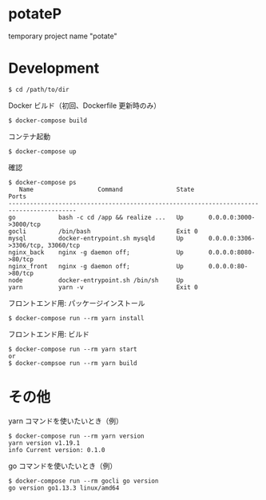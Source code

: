 # potateP
temporary project name "potate"

# Development
```
$ cd /path/to/dir
```

Docker ビルド（初回、Dockerfile 更新時のみ）
```
$ docker-compose build
```

コンテナ起動
```
$ docker-compose up
```

確認
```
$ docker-compose ps
   Name                  Command               State                  Ports
-----------------------------------------------------------------------------------------
go            bash -c cd /app && realize ...   Up       0.0.0.0:3000->3000/tcp
gocli         /bin/bash                        Exit 0
mysql         docker-entrypoint.sh mysqld      Up       0.0.0.0:3306->3306/tcp, 33060/tcp
nginx_back    nginx -g daemon off;             Up       0.0.0.0:8080->80/tcp
nginx_front   nginx -g daemon off;             Up       0.0.0.0:80->80/tcp
node          docker-entrypoint.sh /bin/sh     Up
yarn          yarn -v                          Exit 0
```

フロントエンド用: パッケージインストール
```
$ docker-compose run --rm yarn install
```
フロントエンド用: ビルド
```
$ docker-compose run --rm yarn start
or
$ docker-compsoe run --rm yarn build
```

# その他
yarn コマンドを使いたいとき（例）
```
$ docker-compose run --rm yarn version
yarn version v1.19.1
info Current version: 0.1.0
```

go コマンドを使いたいとき（例）
```
$ docker-compose run --rm gocli go version
go version go1.13.3 linux/amd64
```

